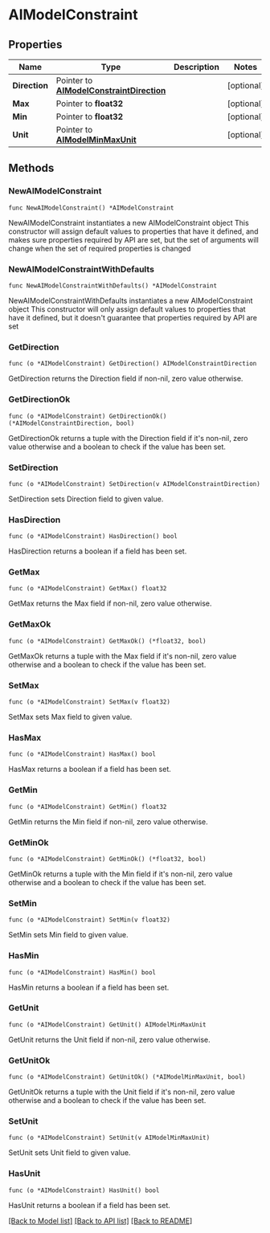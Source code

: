 # AIModelConstraint

## Properties

Name | Type | Description | Notes
------------ | ------------- | ------------- | -------------
**Direction** | Pointer to [**AIModelConstraintDirection**](AIModelConstraintDirection.md) |  | [optional] 
**Max** | Pointer to **float32** |  | [optional] 
**Min** | Pointer to **float32** |  | [optional] 
**Unit** | Pointer to [**AIModelMinMaxUnit**](AIModelMinMaxUnit.md) |  | [optional] 

## Methods

### NewAIModelConstraint

`func NewAIModelConstraint() *AIModelConstraint`

NewAIModelConstraint instantiates a new AIModelConstraint object
This constructor will assign default values to properties that have it defined,
and makes sure properties required by API are set, but the set of arguments
will change when the set of required properties is changed

### NewAIModelConstraintWithDefaults

`func NewAIModelConstraintWithDefaults() *AIModelConstraint`

NewAIModelConstraintWithDefaults instantiates a new AIModelConstraint object
This constructor will only assign default values to properties that have it defined,
but it doesn't guarantee that properties required by API are set

### GetDirection

`func (o *AIModelConstraint) GetDirection() AIModelConstraintDirection`

GetDirection returns the Direction field if non-nil, zero value otherwise.

### GetDirectionOk

`func (o *AIModelConstraint) GetDirectionOk() (*AIModelConstraintDirection, bool)`

GetDirectionOk returns a tuple with the Direction field if it's non-nil, zero value otherwise
and a boolean to check if the value has been set.

### SetDirection

`func (o *AIModelConstraint) SetDirection(v AIModelConstraintDirection)`

SetDirection sets Direction field to given value.

### HasDirection

`func (o *AIModelConstraint) HasDirection() bool`

HasDirection returns a boolean if a field has been set.

### GetMax

`func (o *AIModelConstraint) GetMax() float32`

GetMax returns the Max field if non-nil, zero value otherwise.

### GetMaxOk

`func (o *AIModelConstraint) GetMaxOk() (*float32, bool)`

GetMaxOk returns a tuple with the Max field if it's non-nil, zero value otherwise
and a boolean to check if the value has been set.

### SetMax

`func (o *AIModelConstraint) SetMax(v float32)`

SetMax sets Max field to given value.

### HasMax

`func (o *AIModelConstraint) HasMax() bool`

HasMax returns a boolean if a field has been set.

### GetMin

`func (o *AIModelConstraint) GetMin() float32`

GetMin returns the Min field if non-nil, zero value otherwise.

### GetMinOk

`func (o *AIModelConstraint) GetMinOk() (*float32, bool)`

GetMinOk returns a tuple with the Min field if it's non-nil, zero value otherwise
and a boolean to check if the value has been set.

### SetMin

`func (o *AIModelConstraint) SetMin(v float32)`

SetMin sets Min field to given value.

### HasMin

`func (o *AIModelConstraint) HasMin() bool`

HasMin returns a boolean if a field has been set.

### GetUnit

`func (o *AIModelConstraint) GetUnit() AIModelMinMaxUnit`

GetUnit returns the Unit field if non-nil, zero value otherwise.

### GetUnitOk

`func (o *AIModelConstraint) GetUnitOk() (*AIModelMinMaxUnit, bool)`

GetUnitOk returns a tuple with the Unit field if it's non-nil, zero value otherwise
and a boolean to check if the value has been set.

### SetUnit

`func (o *AIModelConstraint) SetUnit(v AIModelMinMaxUnit)`

SetUnit sets Unit field to given value.

### HasUnit

`func (o *AIModelConstraint) HasUnit() bool`

HasUnit returns a boolean if a field has been set.


[[Back to Model list]](../README.md#documentation-for-models) [[Back to API list]](../README.md#documentation-for-api-endpoints) [[Back to README]](../README.md)


